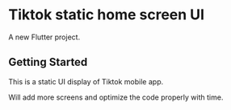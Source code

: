# Tiktok static home screen UI

A new Flutter project.

## Getting Started

This is a static UI display of Tiktok mobile app.

Will add more screens and optimize the code properly with time. 